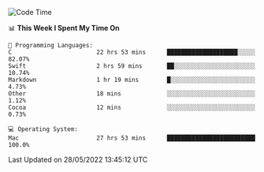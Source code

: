 
<!--START_SECTION:waka-->
![Code Time](http://img.shields.io/badge/Code%20Time-0%20secs-blue)

📊 **This Week I Spent My Time On** 

```text
💬 Programming Languages: 
C                        22 hrs 53 mins      ████████████████████░░░░░   82.07% 
Swift                    2 hrs 59 mins       ██░░░░░░░░░░░░░░░░░░░░░░░   10.74% 
Markdown                 1 hr 19 mins        █░░░░░░░░░░░░░░░░░░░░░░░░   4.73% 
Other                    18 mins             ░░░░░░░░░░░░░░░░░░░░░░░░░   1.12% 
Cocoa                    12 mins             ░░░░░░░░░░░░░░░░░░░░░░░░░   0.73%

💻 Operating System: 
Mac                      27 hrs 53 mins      █████████████████████████   100.0%

```


 Last Updated on 28/05/2022 13:45:12 UTC
<!--END_SECTION:waka-->
